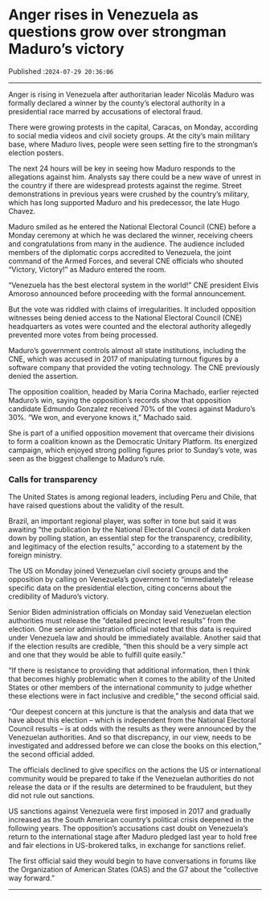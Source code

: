 # Anger rises in Venezuela as questions grow over strongman Maduro’s victory

Published :`2024-07-29 20:36:06`

---

Anger is rising in Venezuela after authoritarian leader Nicolás Maduro was formally declared a winner by the county’s electoral authority in a presidential race marred by accusations of electoral fraud.

There were growing protests in the capital, Caracas, on Monday, according to social media videos and civil society groups. At the city’s main military base, where Maduro lives, people were seen setting fire to the strongman’s election posters.

The next 24 hours will be key in seeing how Maduro responds to the allegations against him. Analysts say there could be a new wave of unrest in the country if there are widespread protests against the regime. Street demonstrations in previous years were crushed by the country’s military, which has long supported Maduro and his predecessor, the late Hugo Chavez.

Maduro smiled as he entered the National Electoral Council (CNE) before a Monday ceremony at which he was declared the winner, receiving cheers and congratulations from many in the audience. The audience included members of the diplomatic corps accredited to Venezuela, the joint command of the Armed Forces, and several CNE officials who shouted “Victory, Victory!” as Maduro entered the room.

“Venezuela has the best electoral system in the world!” CNE president Elvis Amoroso announced before proceeding with the formal announcement.

But the vote was riddled with claims of irregularities. It included opposition witnesses being denied access to the National Electoral Council (CNE) headquarters as votes were counted and the electoral authority allegedly prevented more votes from being processed.

Maduro’s government controls almost all state institutions, including the CNE, which was accused in 2017 of manipulating turnout figures by a software company that provided the voting technology. The CNE previously denied the assertion.

The opposition coalition, headed by Maria Corina Machado, earlier rejected Maduro’s win, saying the opposition’s records show that opposition candidate Edmundo Gonzalez received 70% of the votes against Maduro’s 30%. “We won, and everyone knows it,” Machado said.

She is part of a unified opposition movement that overcame their divisions to form a coalition known as the Democratic Unitary Platform. Its energized campaign, which enjoyed strong polling figures prior to Sunday’s vote, was seen as the biggest challenge to Maduro’s rule.

### Calls for transparency

The United States is among regional leaders, including Peru and Chile, that have raised questions about the validity of the result.

Brazil, an important regional player, was softer in tone but said it was awaiting “the publication by the National Electoral Council of data broken down by polling station, an essential step for the transparency, credibility, and legitimacy of the election results,” according to a statement by the foreign ministry.

The US on Monday joined Venezuelan civil society groups and the opposition by calling on Venezuela’s government to “immediately” release specific data on the presidential election, citing concerns about the credibility of Maduro’s victory.

Senior Biden administration officials on Monday said Venezuelan election authorities must release the “detailed precinct level results” from the election. One senior administration official noted that this data is required under Venezuela law and should be immediately available. Another said that if the election results are credible, “then this should be a very simple act and one that they would be able to fulfill quite easily.”

“If there is resistance to providing that additional information, then I think that becomes highly problematic when it comes to the ability of the United States or other members of the international community to judge whether these elections were in fact inclusive and credible,” the second official said.

“Our deepest concern at this juncture is that the analysis and data that we have about this election – which is independent from the National Electoral Council results – is at odds with the results as they were announced by the Venezuelan authorities. And so that discrepancy, in our view, needs to be investigated and addressed before we can close the books on this election,” the second official added.

The officials declined to give specifics on the actions the US or international community would be prepared to take if the Venezuelan authorities do not release the data or if the results are determined to be fraudulent, but they did not rule out sanctions.

US sanctions against Venezuela were first imposed in 2017 and gradually increased as the South American country’s political crisis deepened in the following years. The opposition’s accusations cast doubt on Venezuela’s return to the international stage after Maduro pledged last year to hold free and fair elections in US-brokered talks, in exchange for sanctions relief.

The first official said they would begin to have conversations in forums like the Organization of American States (OAS) and the G7 about the “collective way forward.”

---

